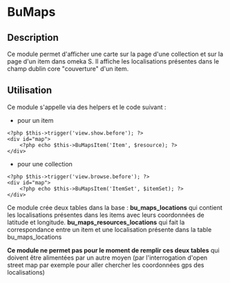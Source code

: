 # BuMaps
## Description
Ce module permet d'afficher une carte sur la page d'une collection et sur la page d'un item dans omeka S.
Il affiche les localisations présentes dans le champ dublin core "couverture" d'un item.

## Utilisation
Ce module s'appelle via des helpers et le code suivant :
- pour un item
```
<?php $this->trigger('view.show.before'); ?>
<div id="map">
    <?php echo $this->BuMapsItem('Item', $resource); ?>
</div>
```
- pour une collection
```
<?php $this->trigger('view.browse.before'); ?>
<div id="map">
    <?php echo $this->BuMapsItem('ItemSet', $itemSet); ?>
</div>
```

Ce module crée deux tables dans la base :
**bu_maps_locations** qui contient les localisations présentes dans les items avec leurs coordonnées de latitude et longitude.
**bu_maps_resources_locations** qui fait la correspondance entre un item et une localisation présente dans la table bu_maps_locations

**Ce module ne permet pas pour le moment de remplir ces deux tables** qui doivent être alimentées par un autre moyen (par l'interrogation d'open street map par exemple pour aller chercher les coordonnées gps des localisations)


    

